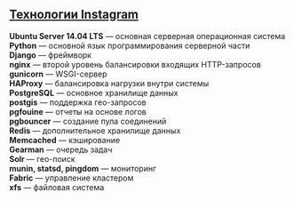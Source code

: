 
## [Технологии Instagram](https://habrahabr.ru/company/SECL_GROUP/blog/315734/)  

**Ubuntu Server 14.04 LTS** — основная серверная операционная система  
**Python** — основной язык программирования серверной части  
**Django** — фреймворк   
**nginx** — второй уровень балансировки входящих HTTP-запросов   
**gunicorn** — WSGI-сервер   
**HAProxy** — балансировка нагрузки внутри системы   
**PostgreSQL** — основное хранилище данных   
**postgis** — поддержка гео-запросов   
**pgfouine** — отчеты на основе логов  
**pgbouncer** — создание пула соединений   
**Redis** — дополнительное хранилище данных  
**Memcached** — кэширование   
**Gearman** — очередь задач    
**Solr** — гео-поиск     
**munin, statsd, pingdom** — мониторинг  
**Fabric** — управление кластером  
**xfs** — файловая система   
